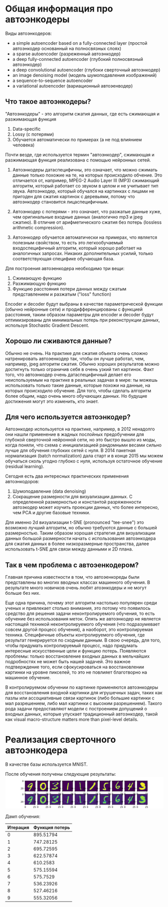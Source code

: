 # Общая информация про автоэнкодеры

Виды автоэнкодеров:
* a simple autoencoder based on a fully-connected layer
(простой автоэнкодер основанный на полносвязных слоях)
* a sparse autoencoder (разреженный автоэнкодер)
* a deep fully-connected autoencoder (глубокий полносвязный автоэнкодер)
* a deep convolutional autoencoder (глубоки сверточный автоэнкодер)
* an image denoising model (модель шумоподавления изображений)
* a sequence-to-sequence autoencoder
* a variational autoencoder (вариационный автоэенводер)

## Что такое автоэнкодеры?

"Автоэнкодеры" - это алгоритм сжатия данных, где есть сжимающая и разжимающая
функция
1. Data-specific
2. Lossy (с потерями)
3. Обучается автоматически по примерах (а не под влиянием человека)

Почти везде, где используется термин "автоэнкодер",
сжимающая и разжимающая функция реализована с помощью нейронных сетей.

1. Автоэнкодеры датаспецифичны, это означает, что можно сжимать данные
только похожие на те, на которых происходило обчение. Это отличается от,
например, MPEG-2 Audio Layer III (MP3) сжимающий алгоритм, который работает
со звуком в целом и не учитывает тип звука. Автоэнкодер, который обучался
на картинках с лицами не пригоден для сжатия картинок с деревьями, потому что
автоэнкодер становится лицаспецифичным.

2. Автоэнкодер с потерями - это означает, что разжатые данные хуже, чем
оригинальные входные данных (аналогично mp3 и jpeg сжатию). В отличие от
арифметического сжатия без потерь (lossless arithmetic compression).

3. Автоэнкодер обучается автоматически на примерах, что является полезным
свойством, то есть это легкообучаемый входоспецифичный алгоритм, который
хорошо работает на аналогичных запросах. Никаких дополнительных усилий,
только соответствующая специфике обучающая база.

Для построения автоэенкодера необходимо три вещи:
1. Сжимающую функцию
2. Разжимающую функцию
3. Функцию расстояния потери данных между сжатым представлением и разжатым
("loss" function)

Encoder и decoder будут выбраны в качестве параметрической функции (обычно
нейронные сети) и продифференцированы с функцией расстояния, таким образом
параметры для encoder и decoder будут оптимизированы для минимальных потерь
при реконструкции данных, используя Stochastic Gradient Descent.

## Хорошо ли сживаются данные?

Обычно не очень. На практике для сжатия объекта очень сложно натренировать
автоэенкодер так, чтобы он лучше работал, чем, например, jpeg алгоритм сжатия.
Обычно хороших результатов можно достигнуть только ограничив себя в очень
узкий тип картинок. Факт того, что автоэнкодер очень датаспецифичный делает
его неиспользуемым на практике в реальных задачах в мире: ты можешь использовать
только такие данные, которые похожи на данные, на которых происходило обучение.
Для того, чтобы сделать алгоритм более общим, надо очень много обучающих данных.
Но будущие достижения могут это изменить, кто знает.

## Для чего используется автоэнкодер?

Автоэнкодер используется на практике, например, в 2012 ненадолго они нашли применение
в жадных послойных предобучении для глубокой сверточной нейронной сети, но
это быстро вышло из моды, когда поняли, что схема с инициализацией
рандомными весами сильно лучше для обучения глубоких сетей с нуля. В 2014
пакетная нормализация (batch normalization) дала старт 
и в конце 2015 мы можем обучаться сколь угодно глубоко с нуля, используя
остаточное обучение (residual learning).

Сегодня есть два интересных практических применения автоэнкодоров:
1. Шумоподавление (data denoising) 
2. Сокращение размерности для визуализации данных. С определенной размерностью
и константой разряженности автоэкодер может изучить проекции данных, что
более интересно, чем PCA и другие базовые техники.

Для именно 2d визуализации t-SNE (pronounced "tee-snee") это возможно лучший
алгоритм, но обычно требуются данные с большей размерностью. Таким образом
хорошая стратегия для визуализации данных большой размерности начать с
использования автоэнкодера для сжатия данных в более низкоразмерные
пространства, далее использовать t-SNE для связи между данными и
2D плана.

## Так в чем проблема с автоэенкодером?
Главная причина известности в том, что автоэенкореды были представлены
во многих вводных классах машинного обучения. В результате много новичков
очень любят атоэнкодеры и не могут больше без них. 

Еще одна причина, почему этот алгоритм настолько популярен среди ученых и
привлекает столько внимания, это потому что появилось средство для решения
задачи неконтролируемого обучения, то есть обучение без использования
меток. Опять же автоэнкодер не является настоящей техникой неконтролируемого
обучения (что подразумевает совсем другой процесс обучения), а наоборот,
это контролируемая техника. Специфичные объекты контролируемого обучения, где
результат генерируется по сходным данным. В свою очередь, для того, чтобы
придумать контролируемый процесс, надо придумать интересные искусственные цели
и функцию потерь. Появляются проблемы: только восстановление входных
данных в мельчайших подробностях не может быть нашей задачей. Это важное подтверждение того, 
если сфокусироваться на
восстановлении картинки на уровне пикселей, то это не повлияет благотворно
на машинное обучение.

В контролируемом обучении по картинке применяются автоэнкодеры для
восстановления входной картинки для игрушечных задач, таких как пазлы или
ассоциативные связи картинок (либо большие картинки с мал разрешением, либо
мал картинки с высоким разрешением). Такого рода задачи предоставляют модели
с построением допущений о входных данных, которые упускает традиционный
автоэнкодер, такой как visual macro-structure matters more than pixel-level
details.

# Реализация сверточного автоэнкодера 

В качестве базы используется MNIST. 

После обучения получены следующие результаты: 
![](./resounces/result_1.png)

Дамп обучения: 

| Итерация | Функция потерь |
|----------|----------------|
| 0        | 895.51794      |
| 1        | 747.28125      |
| 2        | 695.72595      |
| 3        | 622.57874      |
| 4        | 610.2583       |
| 5        | 575.15594      |
| 6        | 575.7529       |
| 7        | 536.23926      |
| 8        | 527.46216      |
| 9        | 555.32056      |



